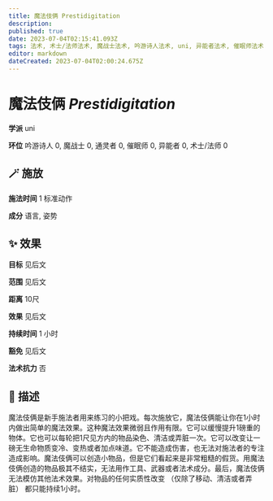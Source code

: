 ```yaml
---
title: 魔法伎俩 Prestidigitation
description: 
published: true
date: 2023-07-04T02:15:41.093Z
tags: 法术, 术士/法师法术, 魔战士法术, 吟游诗人法术, uni, 异能者法术, 催眠师法术, 通灵者法术, 戏法/祷念
editor: markdown
dateCreated: 2023-07-04T02:00:24.675Z
---
```


# **魔法伎俩** *Prestidigitation*

**学派** uni 

**环位** 吟游诗人 0, 魔战士 0, 通灵者 0, 催眠师 0, 异能者 0, 术士/法师 0

## 🪄 施放

**施法时间** 1 标准动作

**成分** 语言, 姿势

## ✨ 效果 

**目标** 见后文 

**范围** 见后文

**距离** 10尺 

**效果** 见后文 

**持续时间** 1 小时 

**豁免** 见后文

**法术抗力** 否

## 📖 描述

魔法伎俩是新手施法者用来练习的小把戏。每次施放它，魔法伎俩能让你在1小时内做出简单的魔法效果。这种魔法效果微弱且作用有限。它可以缓慢提升1磅重的物体。它也可以每轮把1尺见方内的物品染色、清洁或弄脏一次。它可以改变让一磅无生命物质变冷、变热或者加点味道。它不能造成伤害，也无法对施法者的专注造成影响。魔法伎俩可以创造小物品，但是它们看起来是非常粗糙的假货。用魔法伎俩创造的物品极其不结实，无法用作工具、武器或者法术成分。最后，魔法伎俩无法模仿其他法术效果。对物品的任何实质性改变 （仅除了移动、清洁或者弄脏） 都只能持续1小时。
    
